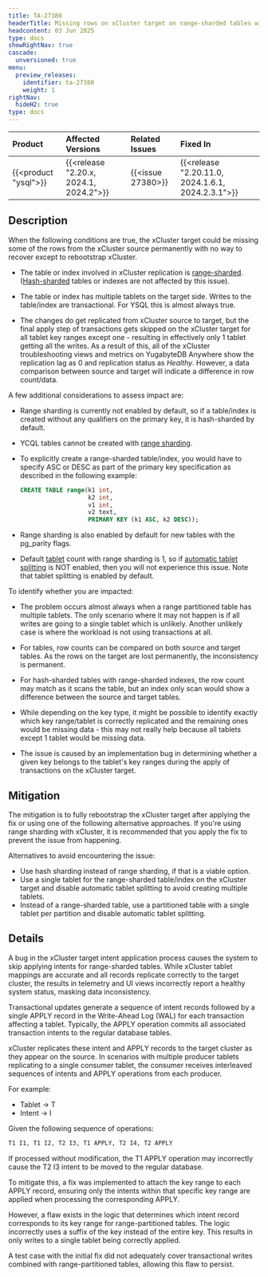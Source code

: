 ```yaml
---
title: TA-27380
headerTitle: Missing rows on xCluster target on range-sharded tables with multiple tablets
headcontent: 03 Jun 2025
type: docs
showRightNav: true
cascade:
  unversioned: true
menu:
  preview_releases:
    identifier: ta-27380
    weight: 1
rightNav:
  hideH2: true
type: docs
---
```


|          Product           |  Affected Versions  |  Related Issues   | Fixed In |
| :------------------------- | :------------------ | :---------------- | :------- |
| {{<product "ysql">}}       | {{<release "2.20.x, 2024.1, 2024.2">}} | {{<issue 27380>}} | {{<release "2.20.11.0, 2024.1.6.1, 2024.2.3.1">}}  |

## Description

When the following conditions are true, the xCluster target could be missing some of the rows from the xCluster source permanently with no way to recover except to rebootstrap xCluster.

- The table or index involved in xCluster replication is [range-sharded](../../../architecture/docdb-sharding/tablet-splitting/#range-sharded-tables). ([Hash-sharded](../../../architecture/docdb-sharding/tablet-splitting/#hash-sharded-tables) tables or indexes are not affected by this issue).

- The table or index has multiple tablets on the target side. Writes to the table/index are transactional. For YSQL this is almost always true.

- The changes do get replicated from xCluster source to target, but the final apply step of transactions gets skipped on the xCluster target for all tablet key ranges except one - resulting in effectively only 1 tablet getting all the writes. As a result of this, all of the xCluster troubleshooting views and metrics on YugabyteDB Anywhere show the replication lag as 0 and replication status as _Healthy_. However, a data comparison between source and target will indicate a difference in row count/data.

A few additional considerations to assess impact are:

- Range sharding is currently not enabled by default, so if a table/index is created without any qualifiers on the primary key, it is hash-sharded by default.

- YCQL tables cannot be created with [range sharding](../../../architecture/docdb-sharding/sharding/#range-sharding).

- To explicitly create a range-sharded table/index, you would have to specify ASC or DESC as part of the primary key specification as described in the following example:

  ```sql
  CREATE TABLE range(k1 int,
                     k2 int,
                     v1 int,
                     v2 text,
                     PRIMARY KEY (k1 ASC, k2 DESC));
  ```

- Range sharding is also enabled by default for new tables with the pg_parity flags.
- Default [tablet](../../../architecture/key-concepts/#tablet) count with range sharding is 1, so if [automatic tablet splitting](../../../architecture/docdb-sharding/tablet-splitting/#automatic-tablet-splitting) is NOT enabled, then you will not experience this issue. Note that tablet splitting is enabled by default.

To identify whether you are impacted:

- The problem occurs almost always when a range partitioned table has multiple tablets. The only scenario where it may not happen is if all writes are going to a single tablet which is unlikely. Another unlikely case is where the workload is not using transactions at all.

- For tables, row counts can be compared on both source and target tables. As the rows on the target are lost permanently, the inconsistency is permanent.

- For hash-sharded tables with range-sharded indexes, the row count may match as it scans the table, but an index only scan would show a difference between the source and target tables.

- While depending on the key type, it might be possible to identify exactly which key range/tablet is correctly replicated and the remaining ones would be missing data - this may not really help because all tablets except 1 tablet would be missing data.

- The issue is caused by an implementation bug in determining whether a given key belongs to the tablet's key ranges during the apply of transactions on the xCluster target.

## Mitigation

The mitigation is to fully rebootstrap the xCluster target after applying the fix or using one of the following alternative approaches. If you're using range sharding with xCluster, it is recommended that you apply the fix to prevent the issue from happening.

Alternatives to avoid encountering the issue:

- Use hash sharding instead of range sharding, if that is a viable option.
- Use a single tablet for the range-sharded table/index on the xCluster target and disable automatic tablet splitting to avoid creating multiple tablets.
- Instead of a range-sharded table, use a partitioned table with a single tablet per partition and disable automatic tablet splitting.

## Details

A bug in the xCluster target intent application process causes the system to skip applying intents for range-sharded tables. While xCluster tablet mappings are accurate and all records replicate correctly to the target cluster, the results in telemetry and UI views incorrectly report a healthy system status, masking data inconsistency.

Transactional updates generate a sequence of intent records followed by a single APPLY record in the Write-Ahead Log (WAL) for each transaction affecting a tablet. Typically, the APPLY operation commits all associated transaction intents to the regular database tables.

xCluster replicates these intent and APPLY records to the target cluster as they appear on the source. In scenarios with multiple producer tablets replicating to a single consumer tablet, the consumer receives interleaved sequences of intents and APPLY operations from each producer.

For example:

- Tablet -> T
- Intent -> I

Given the following sequence of operations:

```sql
T1 I1, T1 I2, T2 I3, T1 APPLY, T2 I4, T2 APPLY
```

If processed without modification, the T1 APPLY operation may incorrectly cause the T2 I3 intent to be moved to the regular database.

To mitigate this, a fix was implemented to attach the key range to each APPLY record, ensuring only the intents within that specific key range are applied when processing the corresponding APPLY.

However, a flaw exists in the logic that determines which intent record corresponds to its key range for range-partitioned tables. The logic incorrectly uses a suffix of the key instead of the entire key. This results in only writes to a single tablet being correctly applied.

A test case with the initial fix did not adequately cover transactional writes combined with range-partitioned tables, allowing this flaw to persist.
